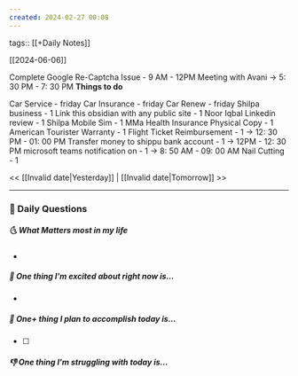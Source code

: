 ```yaml
---
created: 2024-02-27 00:08
---
```

tags:: [[+Daily Notes]]

[[2024-06-06]]

Complete Google Re-Captcha Issue - 9 AM - 12PM
Meeting with Avani -> 5: 30 PM - 7: 30 PM
**Things to do**

Car Service - friday
Car Insurance - friday
Car Renew - friday
Shilpa business - 1
Link this obsidian with any public site - 1
Noor Iqbal Linkedin review - 1
Shilpa Mobile Sim - 1
MMa Health Insurance Physical Copy - 1
American Tourister Warranty - 1
Flight Ticket Reimbursement - 1 -> 12: 30 PM - 01: 00 PM
Transfer money to shippu bank account - 1 -> 12PM - 12: 30 PM
microsoft teams notification on - 1 -> 8: 50 AM - 09: 00 AM
Nail Cutting - 1


<< [[Invalid date|Yesterday]] | [[Invalid date|Tomorrow]] >>

---
### 📅 Daily Questions
##### 🌜 What Matters most in my life
- 

##### 🙌 One thing I'm excited about right now is...
- 

##### 🚀 One+ thing I plan to accomplish today is...
- [ ] 

##### 👎 One thing I'm struggling with today is...
